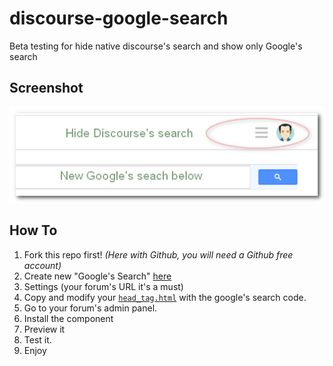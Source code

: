 # discourse-google-search
Beta testing for hide native discourse's search and show only Google's search

## Screenshot

![Demo Screenshot](https://raw.githubusercontent.com/SidVal/www/master/files/img/screen1.png)

## How To

1. Fork this repo first! _(Here with Github, you will need a Github free account)_
1. Create new "Google's Search" [here](https://cse.google.com/cse/)
1. Settings (your forum's URL it's a must)
1. Copy and modify your [`head_tag.html`](https://github.com/SidVal/discourse-google-search/blob/main/common/head_tag.html) with the google's search code.
1. Go to your forum's admin panel.
1. Install the component
1. Preview it
1. Test it.
1. Enjoy

